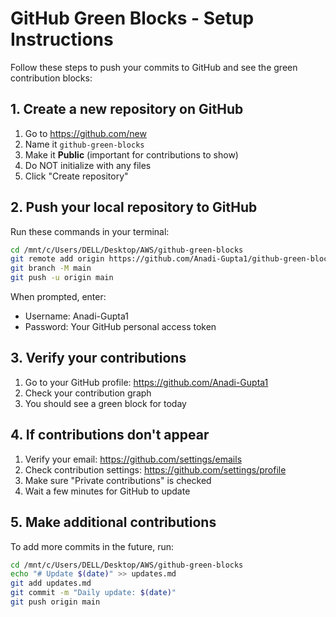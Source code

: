 # GitHub Green Blocks - Setup Instructions

Follow these steps to push your commits to GitHub and see the green contribution blocks:

## 1. Create a new repository on GitHub

1. Go to https://github.com/new
2. Name it `github-green-blocks`
3. Make it **Public** (important for contributions to show)
4. Do NOT initialize with any files
5. Click "Create repository"

## 2. Push your local repository to GitHub

Run these commands in your terminal:

```bash
cd /mnt/c/Users/DELL/Desktop/AWS/github-green-blocks
git remote add origin https://github.com/Anadi-Gupta1/github-green-blocks.git
git branch -M main
git push -u origin main
```

When prompted, enter:
- Username: Anadi-Gupta1
- Password: Your GitHub personal access token

## 3. Verify your contributions

1. Go to your GitHub profile: https://github.com/Anadi-Gupta1
2. Check your contribution graph
3. You should see a green block for today

## 4. If contributions don't appear

1. Verify your email: https://github.com/settings/emails
2. Check contribution settings: https://github.com/settings/profile
3. Make sure "Private contributions" is checked
4. Wait a few minutes for GitHub to update

## 5. Make additional contributions

To add more commits in the future, run:

```bash
cd /mnt/c/Users/DELL/Desktop/AWS/github-green-blocks
echo "# Update $(date)" >> updates.md
git add updates.md
git commit -m "Daily update: $(date)"
git push origin main
```
